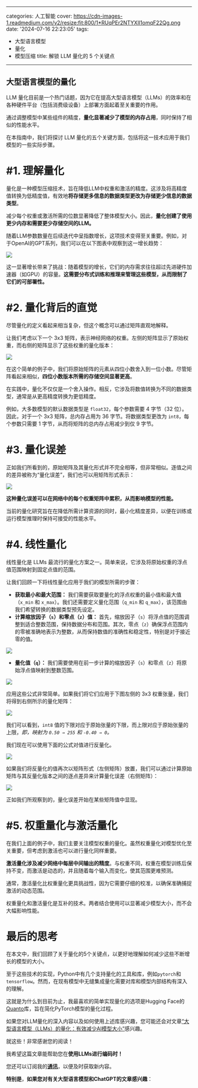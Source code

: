 
---
categories: 人工智能
cover: https://cdn-images-1.readmedium.com/v2/resize:fit:800/1*RUqPEr2NTYXlI1omqF22Qg.png
date: '2024-07-16 22:23:05'
tags:
  - 大型语言模型
  - 量化
  - 模型压缩
title: 解锁 LLM 量化的 5 个关键点

---


## 大型语言模型的量化



LLM 量化目前是一个热门话题，因为它在提高大型语言模型（LLMs）的效率和在各种硬件平台（包括消费级设备）上部署方面起着至关重要的作用。

通过调整模型中某些组件的精度，**量化显著减少了模型的内存占用**，同时保持了相似的性能水平。

在本指南中，我们将探讨 LLM 量化的五个关键方面，包括将这一技术应用于我们模型的一些实际步骤。

# #1. 理解量化

量化是一种模型压缩技术，旨在降低LLM中权重和激活的精度。这涉及将高精度值转换为低精度值，有效地**将存储更多信息的数据类型更改为存储更少信息的数据类型**。

减少每个权重或激活所需的位数显著降低了整体模型大小。因此，**量化创建了使用更少内存和需要更少存储空间的LLM。**

随着LLM参数数量在后续迭代中呈指数增长，这项技术变得至关重要。例如，对于OpenAI的GPT系列，我们可以在以下图表中观察到这一增长趋势：

![](https://cdn-images-1.readmedium.com/v2/resize:fit:800/1*QlAhma3Wu1F6w2WvkE8jDA.png)

这一显著增长带来了挑战：随着模型的增长，它们的内存需求往往超过先进硬件加速器（如GPU）的容量。**这需要分布式训练和推理来管理这些模型，从而限制了它们的可部署性。**

# #2. 量化背后的直觉

尽管量化的定义看起来相当复杂，但这个概念可以通过矩阵直观地解释。

让我们考虑以下一个 3x3 矩阵，表示神经网络的权重。左侧的矩阵显示了原始权重，而右侧的矩阵显示了这些权重的量化版本：

![](https://cdn-images-1.readmedium.com/v2/resize:fit:800/1*LPzWe9oxjlDYdSp7dVvRUg.png)

在这个简单的例子中，我们将原始矩阵的元素从四位小数舍入到一位小数。尽管矩阵看起来相似，**四位小数版本所需的存储空间显著更高**。

在实践中，量化不仅仅是一个舍入操作。相反，它涉及将数值转换为不同的数据类型，通常是从更高精度转换为更低精度。

例如，大多数模型的默认数据类型是 `float32`，每个参数需要 4 字节（32 位）。因此，对于一个 3x3 矩阵，总内存占用为 36 字节。将数据类型更改为 `int8`，每个参数只需要 1 字节，从而将矩阵的总内存占用减少到仅 9 字节。

# #3. 量化误差

正如我们所看到的，原始矩阵及其量化形式并不完全相等，但非常相似。逐值之间的差异被称为“量化误差”，我们也可以用矩阵形式表示：

![](https://cdn-images-1.readmedium.com/v2/resize:fit:800/1*VtGDjVbr7daagLXB57i7Mg.png)

**这种量化误差可以在网络中的每个权重矩阵中累积，从而影响模型的性能。**

当前的量化研究旨在在降低所需计算资源的同时，最小化精度差异，以便在训练或运行模型推理时保持可接受的性能水平。

# #4. 线性量化

线性量化是 LLMs 最流行的量化方案之一。简单来说，它涉及将原始权重的浮点值范围映射到固定点值的范围。

让我们回顾一下将线性量化应用于我们的模型所需的步骤：

* **获取最小和最大范围：** 我们需要获取要量化的浮点权重的最小值和最大值（`x_min` 和 `x_max`）。我们还需要定义量化范围（`q_min` 和 `q_max`），该范围由我们希望转换的数据类型预先设定。
* **计算缩放因子（`s`）和零点（`z`）值：** 首先，缩放因子（`s`）将浮点值的范围调整到适合整数范围，保持数据分布和范围。其次，零点（`z`）确保浮点范围内的零被准确地表示为整数，从而保持数值的准确性和稳定性，特别是对于接近零的值。

![](https://cdn-images-1.readmedium.com/v2/resize:fit:800/1*BepC6-izw0yE19ejsS705Q.png)

* **量化值（`q`）：** 我们需要使用在前一步计算的缩放因子（`s`）和零点（`z`）将原始浮点值映射到整数范围。

![](https://cdn-images-1.readmedium.com/v2/resize:fit:800/1*BBOQ0VbSGbwf7CN8c4PWKQ.png)

应用这些公式非常简单。如果我们将它们应用于下图左侧的 3x3 权重张量，我们将得到右侧所示的量化矩阵：

![](https://cdn-images-1.readmedium.com/v2/resize:fit:800/1*KzBvg84mfI2gAhTIyVibwQ.png)

我们可以看到，`int8` 值的下限对应于原始张量的下限，而上限对应于原始张量的上限，*即，映射为 `0.50 → 255` 和 `-0.40 → 0`。*

我们现在可以使用下面的公式对值进行反量化。

![](https://cdn-images-1.readmedium.com/v2/resize:fit:800/1*E5nnqYzncYCRuM5prssuOw.png)

如果我们将反量化的值再次以矩阵形式（左侧矩阵）放置，我们可以通过计算原始矩阵与其反量化版本之间的逐点差异来计算量化误差（右侧矩阵）：

![](https://cdn-images-1.readmedium.com/v2/resize:fit:800/1*56NALu9PAN95QG2hn8HXoQ.png)

正如我们所观察到的，量化误差开始在某些矩阵值中显现。

# #5. 权重量化与激活量化

在我们上面的例子中，我们主要关注模型权重的量化。虽然权重量化对模型优化至关重要，但考虑到激活也可以进行量化同样重要。

**激活量化涉及减少网络中每层中间输出的精度**。与权重不同，权重在模型训练后保持不变，而激活是动态的，并且随着每个输入而变化，使其范围更难预测。

通常，激活量化比权重量化更具挑战性，因为它需要仔细的校准，以确保准确捕捉激活的动态范围。

权重量化和激活量化是互补的技术。两者结合使用可以显著减少模型大小，而不会大幅影响性能。

# 最后的思考

在本文中，我们回顾了关于量化的5个关键点，以更好地理解如何减少这些不断增长的模型的大小。

至于这些技术的实现，Python中有几个支持量化的工具和库，例如`pytorch`和`tensorflow`。然而，在现有模型中无缝集成量化需要对库和模型内部结构有深入的理解。

这就是为什么到目前为止，我最喜欢的简单实现量化的选项是Hugging Face的[Quanto](https://huggingface.co/blog/quanto-introduction)库，旨在简化PyTorch模型的量化过程。

如果您对LLM量化的深入内容以及如何使用上述库感兴趣，您可能还会对文章[“大型语言模型（LLMs）的量化：有效减少AI模型大小”](https://www.datacamp.com/tutorial/quantization-for-large-language-models)感兴趣。

就这些！非常感谢您的阅读！

我希望这篇文章能帮助您在**使用LLMs进行编码时！**

您还可以订阅我的[**通讯**](https://readmedium.com/@andvalenzuela/subscribe)，以便及时获取新内容。

**特别是**，**如果您对有关大型语言模型和ChatGPT的文章感兴趣**：
